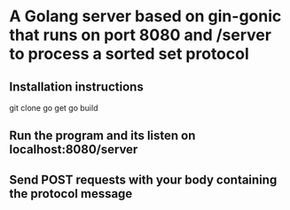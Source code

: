 # A Golang server based on gin-gonic that runs on port 8080 and /server to process a sorted set protocol

## Installation instructions
 git clone <repo>
 go get
 go build

## Run the program and its listen on localhost:8080/server
## Send POST requests with your body containing the protocol message
